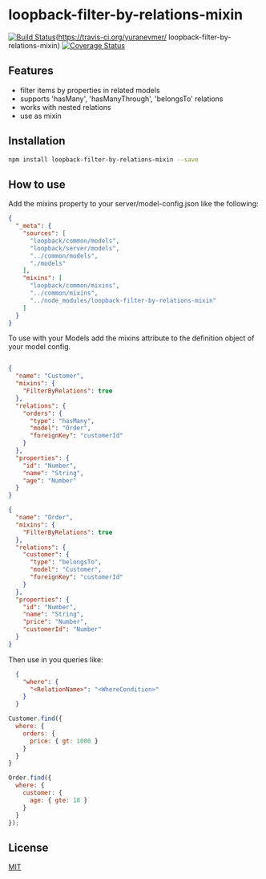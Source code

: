 # loopback-filter-by-relations-mixin

[![Build Status](https://travis-ci.com/yuranevmer/loopback-filter-by-relations-mixin.svg?branch=master)](https://travis-ci.com/yuranevmer/loopback-filter-by-relations-mixin)(https://travis-ci.org/yuranevmer/
loopback-filter-by-relations-mixin)
[![Coverage Status](https://coveralls.io/repos/github/yuranevmer/loopback-filter-by-relations-mixin/badge.svg)](https://coveralls.io/github/yuranevmer/loopback-filter-by-relations-mixin)

## Features

- filter items by properties in related models 
- supports 'hasMany', 'hasManyThrough', 'belongsTo' relations
- works with nested relations
- use as mixin

## Installation

```bash
npm install loopback-filter-by-relations-mixin --save
```

## How to use

Add the mixins property to your server/model-config.json like the following:

```json
{
  "_meta": {
    "sources": [
      "loopback/common/models",
      "loopback/server/models",
      "../common/models",
      "./models"
    ],
    "mixins": [
      "loopback/common/mixins",
      "../common/mixins",
      "../node_modules/loopback-filter-by-relations-mixin"
    ]
  }
}
```


To use with your Models add the mixins attribute to the definition object of your model config.

```json

{
  "name": "Customer",
  "mixins": {
    "FilterByRelations": true
  },
  "relations": {
    "orders": {
      "type": "hasMany",
      "model": "Order",
      "foreignKey": "customerId"
    }
  },
  "properties": {
    "id": "Number",
    "name": "String",
    "age": "Number"
  }
} 
```
```json
{
  "name": "Order",
  "mixins": {
    "FilterByRelations": true
  },
  "relations": {
    "customer": {
      "type": "belongsTo",
      "model": "Customer",
      "foreignKey": "customerId"
    }
  },
  "properties": {
    "id": "Number",
    "name": "String",
    "price": "Number",
    "customerId": "Number"
  }
}
```

Then use in you queries like:

```json
  {
    "where": {
      "<RelationName>": "<WhereCondition>"
    }
  }
```

```js
Customer.find({
  where: {
    orders: {
      price: { gt: 1000 }
    }
  }
}
```

```js
Order.find({
  where: {
    customer: {
      age: { gte: 18 }
    }
  }
});
```



## License

[MIT](LICENSE)